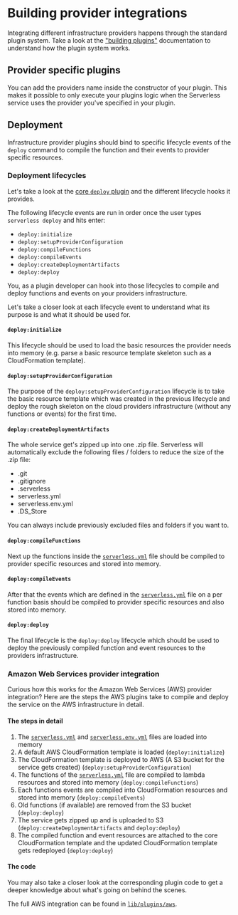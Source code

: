 # Building provider integrations

Integrating different infrastructure providers happens through the standard plugin system.
Take a look at the ["building plugins"](./building-plugins.md) documentation to understand how the plugin system works.

## Provider specific plugins

You can add the providers name inside the constructor of your plugin. This makes it possible to only execute your
plugins logic when the Serverless service uses the provider you've specified in your plugin.

## Deployment

Infrastructure provider plugins should bind to specific lifecycle events of the `deploy` command to compile the function
and their events to provider specific resources.

### Deployment lifecycles

Let's take a look at the [core `deploy` plugin](/lib/plugins/deploy) and the different lifecycle hooks it provides.

The following lifecycle events are run in order once the user types `serverless deploy` and hits enter:

- `deploy:initialize`
- `deploy:setupProviderConfiguration`
- `deploy:compileFunctions`
- `deploy:compileEvents`
- `deploy:createDeploymentArtifacts`
- `deploy:deploy`

You, as a plugin developer can hook into those lifecycles to compile and deploy functions and events on your providers
infrastructure.

Let's take a closer look at each lifecycle event to understand what its purpose is and what it should be used for.

#### `deploy:initialize`

This lifecycle should be used to load the basic resources the provider needs into memory (e.g. parse a basic resource
template skeleton such as a CloudFormation template).

#### `deploy:setupProviderConfiguration`

The purpose of the `deploy:setupProviderConfiguration` lifecycle is to take the basic resource template which was created in
the previous lifecycle and deploy the rough skeleton on the cloud providers infrastructure (without any functions
or events) for the first time.

#### `deploy:createDeploymentArtifacts`

The whole service get's zipped up into one .zip file.
Serverless will automatically exclude the following files / folders to reduce the size of the .zip file:
- .git
- .gitignore
- .serverless
- serverless.yml
- serverless.env.yml
- .DS_Store

You can always include previously excluded files and folders if you want to.

#### `deploy:compileFunctions`

Next up the functions inside the [`serverless.yml`](../understanding-serverless/serverless-yml.md) file should be
compiled to provider specific resources and stored into memory.

#### `deploy:compileEvents`

After that the events which are defined in the [`serverless.yml`](../understanding-serverless/serverless-yml.md)
file on a per function basis should be compiled to provider specific resources and also stored into memory.

#### `deploy:deploy`

The final lifecycle is the `deploy:deploy` lifecycle which should be used to deploy the previously compiled function and
event resources to the providers infrastructure.

### Amazon Web Services provider integration

Curious how this works for the Amazon Web Services (AWS) provider integration?
Here are the steps the AWS plugins take to compile and deploy the service on the AWS infrastructure in detail.

#### The steps in detail

1. The [`serverless.yml`](../understanding-serverless/serverless-yml.md) and
[`serverless.env.yml`](../understanding-serverless/serverless-env-yml.md) files are loaded into memory
2. A default AWS CloudFormation template is loaded (`deploy:initialize`)
3. The CloudFormation template is deployed to AWS (A S3 bucket for the service gets created) (`deploy:setupProviderConfiguration`)
4. The functions of the [`serverless.yml`](../understanding-serverless/serverless-yml.md) file are compiled to lambda
resources and stored into memory (`deploy:compileFunctions`)
5. Each functions events are compiled into CloudFormation resources and stored into memory (`deploy:compileEvents`)
6. Old functions (if available) are removed from the S3 bucket (`deploy:deploy`)
7. The service gets zipped up and is uploaded to S3 (`deploy:createDeploymentArtifacts` and `deploy:deploy`)
8. The compiled function and event resources are attached to the core CloudFormation template and the updated
CloudFormation template gets redeployed (`deploy:deploy`)

#### The code

You may also take a closer look at the corresponding plugin code to get a deeper knowledge about what's going on
behind the scenes.

The full AWS integration can be found in [`lib/plugins/aws`](/lib/plugins/aws).
